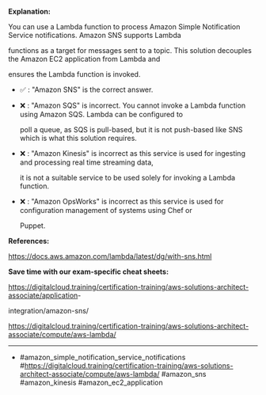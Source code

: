 **Explanation:**

You can use a Lambda function to process Amazon Simple Notification Service notifications. Amazon SNS supports Lambda

functions as a target for messages sent to a topic. This solution decouples the Amazon EC2 application from Lambda and

ensures the Lambda function is invoked.

- ✅ :  "Amazon SNS" is the correct answer.

- ❌ :  "Amazon SQS" is incorrect. You cannot invoke a Lambda function using Amazon SQS. Lambda can be configured to

  poll a queue, as SQS is pull-based, but it is not push-based like SNS which is what this solution requires.

- ❌ :  "Amazon Kinesis" is incorrect as this service is used for ingesting and processing real time streaming data,

  it is not a suitable service to be used solely for invoking a Lambda function.

- ❌ :  "Amazon OpsWorks" is incorrect as this service is used for configuration management of systems using Chef or

  Puppet.

**References:**

<https://docs.aws.amazon.com/lambda/latest/dg/with-sns.html>

**Save time with our exam-specific cheat sheets:**

<https://digitalcloud.training/certification-training/aws-solutions-architect-associate/application>-

integration/amazon-sns/

<https://digitalcloud.training/certification-training/aws-solutions-architect-associate/compute/aws-lambda/>

----

- #amazon_simple_notification_service_notifications #<https://digitalcloud.training/certification-training/aws-solutions-architect-associate/compute/aws-lambda/> #amazon_sns #amazon_kinesis #amazon_ec2_application
